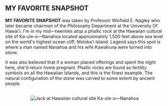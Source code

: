 <main>

<h2>MY FAVORITE SNAPSHOT</h2>

**MY FAVORITE SNAPSHOT** was taken by Professor Winfield E. Nagley who later became chairman of the Philosophy Department at the University Of Hawai'i. I'm in my mid—twenties atop a phallic rock at the Hawaiian cultural site of Ka-ule-o—Nanahoa located approximately 1,500 feet above sea level on the world's highest ocean cliff, Moloka'i Island. Legend says this spot is where a man named Nanahoa and his wife Kawahuna were turned into stone.

It was also believed that if a woman placed offerings and spent
the night here, she'd return home pregnant. Phallic rocks are
found as fertility symbols on all the Hawaiian Islands, and this
is the finest example. The natural configuration of the stone
was carved to some extent by ancient people.


<div>
<img src="/my-favorite-snapshot.png" alt="Jack at Hawaiian cultural site Ka-ule-o—Nanahoa">
</div>

</main>

<style>
  div {
    display: flex;
    justify-content: center;
    padding: 1rem 0;
  }
</style>